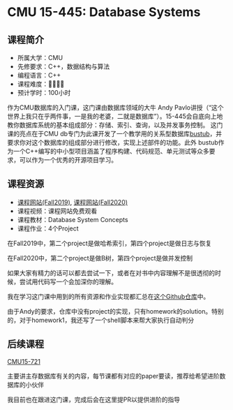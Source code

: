 # CMU 15-445: Database Systems
## 课程简介
- 所属大学：CMU
- 先修要求：C++，数据结构与算法
- 编程语言：C++
- 课程难度：🌟🌟🌟🌟
- 预计学时：100小时

作为CMU数据库的入门课，这门课由数据库领域的大牛 Andy Pavlo讲授（“这个世界上我只在乎两件事，一是我的老婆，二就是数据库”）。15-445会自底向上地教你数据库系统的基本组成部分：存储、索引、查询，以及并发事务控制。
这门课的亮点在于CMU db专门为此课开发了一个教学用的关系型数据库[bustub](https://github.com/cmu-db/bustub)，并要求你对这个数据库的组成部分进行修改，实现上述部件的功能。此外 bustub作为一个C++编写的中小型项目涵盖了程序构建、代码规范、单元测试等众多要求，可以作为一个优秀的开源项目学习。

## 课程资源
- [课程网站(Fall2019)](https://15445.courses.cs.cmu.edu/fall2019/schedule.html), [课程网站(Fall2020)](https://15445.courses.cs.cmu.edu/fall2020/schedule.html#)
- 课程视频：课程网站免费观看
- 课程教材：Database System Concepts
- 课程作业：4个Project

在Fall2019中，第二个project是做哈希索引，第四个project是做日志与恢复

在Fall2020中，第二个project是做B树，第四个project是做并发控制

如果大家有精力的话可以都去尝试一下，或者在对书中内容理解不是很透彻的时候，尝试用代码写一个会加深你的理解。

我在学习这门课中用到的所有资源和作业实现都汇总在[这个Github仓库](https://github.com/ysj1173886760/Learning/tree/master/db)中。

由于Andy的要求，仓库中没有project的实现，只有homework的solution。特别的，对于homework1，我还写了一个shell脚本来帮大家执行自动判分

## 后续课程

[CMU15-721](https://15721.courses.cs.cmu.edu/spring2020/)

主要讲主存数据库有关的内容，每节课都有对应的paper要读，推荐给希望进阶数据库的小伙伴

我目前也在跟进这门课，完成后会在这里提PR以提供进阶的指导